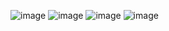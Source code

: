 ![image](https://github.com/Afnan3128/MLOPS_ASS-1/assets/125579387/f663ba77-87d4-448d-b2f6-6d38a9c0f226)
![image](https://github.com/Afnan3128/MLOPS_ASS-1/assets/125579387/d9617929-1ad8-4d41-be5c-6904d5d9f249)
![image](https://github.com/Afnan3128/MLOPS_ASS-1/assets/125579387/32cafa57-5e9a-4858-ac14-7fcfa8cacc77)
![image](https://github.com/Afnan3128/MLOPS_ASS-1/assets/125579387/ba99495c-9eb4-4ceb-a80a-3759b4e4ff25)



